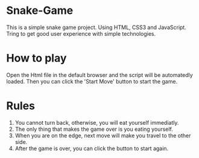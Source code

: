 # Snake-Game

This is a simple snake game project. Using HTML, CSS3 and JavaScript. Tring to get good user experience with simple technologies.

# How to play

Open the Html file in the default browser and the script will be automatedly loaded. Then you can click the 'Start Move' button to start the game.

# Rules

1. You cannot turn back, otherwise, you will eat yourself immediatly.
2. The only thing that makes the game over is you eating yourself.
3. When you are on the edge, next move will make you travel to the other side.
4. After the game is over, you can click the button to start again.